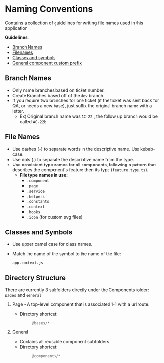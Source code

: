 # Naming Conventions

Contains a collection of guidelines for writing file names used in this application

**Guidelines:**

- [Branch Names](#branchnames)
- [Filenames](#filenames)
- [Classes and symbols](#classes-and-symbols)
- [General component custom prefix](#general-component-custom-prefix)


## Branch Names

- Only name branches based on ticket number.
- Create Branches based off of the `dev` branch.
- If you require two branches for one ticket (if the ticket was sent back for QA, or needs a new base), just suffix the original branch name with a letter.
  - Ex) Original branch name was `AC-22` , the follow up branch would be called `AC-22b`


## File Names

- Use dashes (-) to separate words in the descriptive name. Use kebab-case. 
- Use dots (.) to separate the descriptive name from the type.
- Use consistent type names for all components, following a pattern that describes the component's feature then its type (`feature.type.ts`).
  - **File type names in use:**
    - `.component`
    - `.page`
    - `.service`
    - `.helpers`
    - `.constants`
    - `.context`
    - `.hooks`
    - `.icon` (for custom svg files)

## Classes and Symbols

- Use upper camel case for class names.
- Match the name of the symbol to the name of the file:

  `app.context.js`

## Directory Structure

There are currently 3 subfolders directly under the Components folder: `pages` and `general`

1. Page - A top-level component that is associated 1-1 with a url route.  

   - Directory shortcut:
     > `@bases/*`

2. General

   - Contains all reusable component subfolders
   - Directory shortcut:
     > `@components/*`
